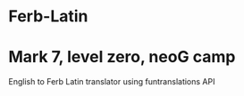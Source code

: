 # Ferb-Latin
# Mark 7, level zero, neoG camp
English to Ferb Latin translator using funtranslations API

